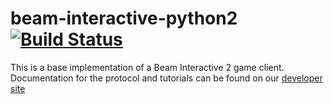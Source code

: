 # beam-interactive-python2 [![Build Status](https://travis-ci.org/WatchBeam/beam-interactive-python2.svg)](https://travis-ci.org/WatchBeam/beam-interactive-python2)

This is a base implementation of a Beam Interactive 2 game client. Documentation for the protocol and tutorials can be found on our [developer site](https://dev.beam.pro)
